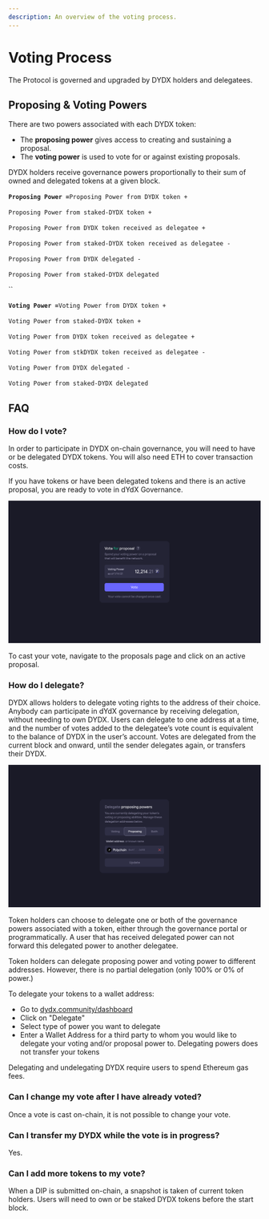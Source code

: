 ```yaml
---
description: An overview of the voting process.
---
```


# Voting Process

The Protocol is governed and upgraded by DYDX holders and delegatees.

## **Proposing & Voting Powers**

There are two powers associated with each DYDX token:

* The **proposing power** gives access to creating and sustaining a proposal.
* The **voting power** is used to vote for or against existing proposals.

DYDX holders receive governance powers proportionally to their sum of owned and delegated tokens at a given block.

**`Proposing Power =`**`Proposing Power from DYDX token +`

`Proposing Power from staked-DYDX token +`

`Proposing Power from DYDX token received as delegatee +`

`Proposing Power from staked-DYDX token received as delegatee -`

`Proposing Power from DYDX delegated -`&#x20;

`Proposing Power from staked-DYDX delegated`

``

**`Voting Power =`**`Voting Power from DYDX token +`

`Voting Power from staked-DYDX token +`

`Voting Power from DYDX token received as delegatee +`

`Voting Power from stkDYDX token received as delegatee -`

`Voting Power from DYDX delegated -`

`Voting Power from staked-DYDX delegated`

## FAQ

### How do I vote?

In order to participate in DYDX on-chain governance, you will need to have or be delegated DYDX tokens. You will also need ETH to cover transaction costs.

If you have tokens or have been delegated tokens and there is an active proposal, you are ready to vote in dYdX Governance.

![Cast votes using your voting power](<../.gitbook/assets/image (42).png>)

To cast your vote, navigate to the proposals page and click on an active proposal.

### **How do I delegate?**

DYDX allows holders to delegate voting rights to the address of their choice. Anybody can participate in dYdX governance by receiving delegation, without needing to own DYDX. Users can delegate to one address at a time, and the number of votes added to the delegatee’s vote count is equivalent to the balance of DYDX in the user’s account. Votes are delegated from the current block and onward, until the sender delegates again, or transfers their DYDX.

![Delegate away your voting & proposing powers](<../.gitbook/assets/image (21).png>)

Token holders can choose to delegate one or both of the governance powers associated with a token, either through the governance portal or programmatically. A user that has received delegated power can not forward this delegated power to another delegatee.

Token holders can delegate proposing power and voting power to different addresses. However, there is no partial delegation (only 100% or 0% of power.)

To delegate your tokens to a wallet address:

* Go to [dydx.community/dashboard](https://dydx.community/dashboard)
* Click on "Delegate"
* Select type of power you want to delegate
* Enter a Wallet Address for a third party to whom you would like to delegate your voting and/or proposal power to. Delegating powers does not transfer your tokens

Delegating and undelegating DYDX require users to spend Ethereum gas fees.

### Can I change my vote after I have already voted?

Once a vote is cast on-chain, it is not possible to change your vote.

### Can I transfer my DYDX while the vote is in progress?

Yes.

### Can I add more tokens to my vote?

When a DIP is submitted on-chain, a snapshot is taken of current token holders. Users will need to own or be staked DYDX tokens before the start block.
